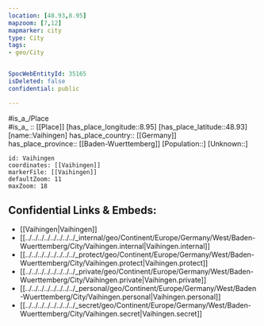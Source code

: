```yaml
---
location: [48.93,8.95] 
mapzoom: [7,12] 
mapmarker: city 
type: City
tags:
- geo/City


SpocWebEntityId: 35165
isDeleted: false
confidential: public

---
```

#is_a_/Place  
#is_a_ :: [[Place]] 
[has_place_longitude::8.95] 
[has_place_latitude::48.93] 
[name::Vaihingen] 
has_place_country:: [[Germany]]  
has_place_province:: [[Baden-Wuerttemberg]] 
[Population::] 
[Unknown::] 


```leaflet
id: Vaihingen
coordinates: [[Vaihingen]] 
markerFile: [[Vaihingen]] 
defaultZoom: 11 
maxZoom: 18
```


## Confidential Links & Embeds: 
- [[Vaihingen|Vaihingen]]  
- [[../../../../../../../../_internal/geo/Continent/Europe/Germany/West/Baden-Wuerttemberg/City/Vaihingen.internal|Vaihingen.internal]] 
- [[../../../../../../../../_protect/geo/Continent/Europe/Germany/West/Baden-Wuerttemberg/City/Vaihingen.protect|Vaihingen.protect]] 
- [[../../../../../../../../_private/geo/Continent/Europe/Germany/West/Baden-Wuerttemberg/City/Vaihingen.private|Vaihingen.private]] 
- [[../../../../../../../../_personal/geo/Continent/Europe/Germany/West/Baden-Wuerttemberg/City/Vaihingen.personal|Vaihingen.personal]] 
- [[../../../../../../../../_secret/geo/Continent/Europe/Germany/West/Baden-Wuerttemberg/City/Vaihingen.secret|Vaihingen.secret]] 
